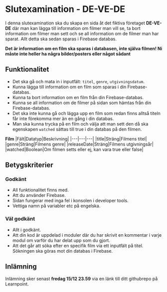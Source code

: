 # Slutexamination - DE-VE-DE

I denna slutexamination ska du skapa en sida åt det fiktiva företaget **DE-VE-DE** där man kan lägga till information om filmer man vill se, ta bort information om filmer man sett och se all information om de filmer man har sparat. Allt detta ska sedan sparas i Firebase databas.

**Det är information om en film ska sparas i databasen, inte själva filmen! Ni måste inte heller ha några bilder/posters eller något sådant**

## Funktionalitet

* Det ska gå och mata in i inputfält: `titel`, `genre`, `utgivningsdatum`.
* Kunna lägga till information om en film som sparas i din Firebase-databas.
* Kunna ta bort information om en film från din Firebase-databas.
* Kunna se all information om de filmer på sidan som hämtas från din Firebase-databas.
* Det ska inte kunna gå och lägga upp en film som redan finns alltså titeln får inte förekomma mer än en gång i din databas.
* Man ska kunna trycka på en film och välja att man sett den då ska egenskapen `watched` sättas till true i din databas på den filmen.

**Film**
|Fält|Datatyp|Beskrivning|
|---|---|---|
|title|Sträng|Filmens titel|
|genre|Sträng|Filmens genre|
|releaseDate|Sträng|Filmens utgivningsår|
|watched|Boolean|Om filmen setts eller ej, kan vara true eller false|

## Betygskriterier

### Godkänt
* All funktionalitet finns med.
* Att du använder Firebase.
* Sidan fungerar med inga fel i konsolen i developer tools.
* Vettiga namn på variabler etc på engelska.

### Väl godkänt
* Allt i godkänt.
* Att din kod är uppdelad i moduler där du har skrivit en kommentar i varje modul om varför du har delat upp som du gjort.
* Att det går att söka efter en specifik film via ett inputfält på titel. Sökningen ska göras mot din databas i Firebase.

## Inlämning
Inlämning sker senast **fredag 15/12 23.59** via en länk till ditt githubrepo på Learnpoint.
